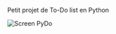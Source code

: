 Petit projet de To-Do list en Python


![Screen PyDo](https://github.com/Nylaz57/PyDo/assets/148322596/2bfceac0-a248-4de7-9f82-26e4f08d07f0)
